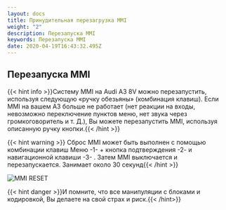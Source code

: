 ```yaml
---
layout: docs
title: Принудительная перезагрузка MMI
weight: "2"
description: Перезапуска MMI
keywords: Перезапуска MMI
date: 2020-04-19T16:43:32.495Z
---
```

## Перезапуска MMI

{{< hint info >}}Систему MMI на Audi A3 8V можно перезапустить, используя следующую «ручку обезьяны» (комбинация клавиш). Если MMI на вашем A3 больше не работает (нет реакции на входы, невозможно переключение пунктов меню, нет звука через громкоговоритель и т. Д.), Вы можете перезапустить MMI, используя описанную ручку кнопки.{{< /hint >}}

{{< hint warning >}} Сброс MMI может быть выполнен с помощью комбинации клавиш Меню -1- + кнопка подтверждения -2- и навигационной клавиши -3- . Затем MMI выключается и перезапускается. Занимает около 30 секунд{{< /hint >}}



![MMI RESET](/images/uploads/a3mmireset.png "MMI RESET")

{{< hint danger >}}И помните, что все манипуляции с блоками и кодировкой, Вы делаете на свой страх и риск.{{< /hint>}}